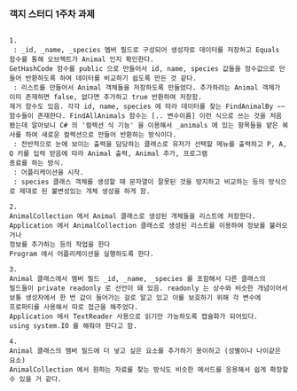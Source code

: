 ### 객지 스터디 1주차 과제

<pre>
<code>
1.
<Animal 클래스> : _id, _name, _species 멤버 필드로 구성되어 생성자로 데이터를 저장하고 Equals 함수를 통해 오브젝트가 Animal 인지 확인한다. 
GetHashCode 함수를 public 으로 만들어서 id, name, species 값들을 정수값으로 만들어 반환하도록 하여 데이터를 비교하기 쉽도록 만든 것 같다.
<AnimalCollection 클래스> : 리스트를 만들어서 Animal 객체들을 저장하도록 만들었다. 추가하려는 Animal 객체가 이미 존재하면 false, 없다면 추가하고 true 반환하여 저장함. 
제거 함수도 있음. 각각 id, name, species 에 따라 데이터를 찾는 FindAnimalBy ~~ 함수들이 존재한다. FindAllAnimals 함수는 [.. 변수이름] 이런 식으로 쓰는 것을 처음 
봤는데 알아보니 C# 의 '컬렉션 식 기능' 을 이용해서 _animals 에 있는 항목들을 얕은 복사를 하여 새로운 컬렉션으로 만들어 반환하는 방식이다.
<Application 클래스> : 전반적으로 눈에 보이는 출력을 담당하는 클래스로 유저가 선택할 메뉴를 출력하고 P, A, Q 키를 입력 받음에 따라 Animal 출력, Animal 추가, 프로그램 
종료를 하는 방식.
<Program 클래스> : 어플리케이션을 시작.
<Species 클래스> : species 클래스 객체를 생성할 때 문자열이 잘못된 것을 방지하고 비교하는 등의 방식으로 제대로 된 불변성있는 개체 생성을 하게 함.

2.
AnimalCollection 에서 Animal 클래스로 생성된 개체들을 리스트에 저장한다.
Application 에서 AnimalCollection 클래스로 생성된 리스트를 이용하여 정보를 불러오거나
정보를 추가하는 등의 작업을 한다
Program 에서 어플리케이션을 실행하도록 한다.

3.
Animal 클래스에서 멤버 필드 _id, _name, _species 를 포함해서 다른 클래스의 
필드들이 private readonly 로 선언이 돼 있음. readonly 는 상수와 비슷한 개념이어서
보통 생성자에서 한 번 값이 들어가는 걸로 알고 있고 이를 보호하기 위해 각 변수에
프로퍼티를 사용해서 따로 접근을 해주었다.
Application 에서 TextReader 사용으로 읽기만 가능하도록 캡슐화가 되어있다.
using system.IO 를 해줘야 한다고 함.

4.
Animal 클래스의 멤버 필드에 더 넣고 싶은 요소를 추가하기 용이하고 (성별이나 나이같은 요소) 
AnimalCollection 에서 원하는 자료를 찾는 방식도 비슷한 메서드를 응용해서 쉽게 확장할 수 있을 거 같다.
</code>
</pre>

